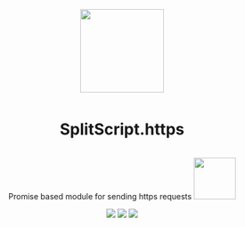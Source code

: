 <div align="center">
<a href="https://www.npmjs.com/package/splitscript.js">
<img src="https://i.imgur.com/reht9nR.png;" style="padding-bottom:10px;" height="150">
</a>

# SplitScript.https

Promise based module for sending https requests
<a href="https://splitscript.js.org/docs/https" >
<img src="https://i.imgur.com/xUQ8o9P.png" height="75px" style="margin-top:15px;">
</a>

<div style="display:inline;">
<a href="https://discord.gg/WJySJ7HdrZ"><img src="https://img.shields.io/discord/1033343718494847007?color=5865F2&logo=discord&logoColor=white"></a>
<img src="https://img.shields.io/npm/v/splitscript.https?color=9477CB&label=version">
<img src="https://img.shields.io/npm/dt/splitscript.https.svg?color=FF6666"></div>

</div>
